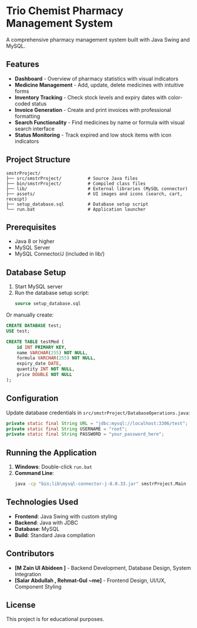 # Trio Chemist Pharmacy Management System

A comprehensive pharmacy management system built with Java Swing and MySQL.

## Features

- **Dashboard** - Overview of pharmacy statistics with visual indicators
- **Medicine Management** - Add, update, delete medicines with intuitive forms
- **Inventory Tracking** - Check stock levels and expiry dates with color-coded status
- **Invoice Generation** - Create and print invoices with professional formatting
- **Search Functionality** - Find medicines by name or formula with visual search interface
- **Status Monitoring** - Track expired and low stock items with icon indicators

## Project Structure

```
smstrProject/
├── src/smstrProject/          # Source Java files
├── bin/smstrProject/          # Compiled class files
├── lib/                       # External libraries (MySQL connector)
├── assets/                    # UI images and icons (search, cart, receipt)
├── setup_database.sql         # Database setup script
└── run.bat                    # Application launcher
```

## Prerequisites

- Java 8 or higher
- MySQL Server
- MySQL Connector/J (included in lib/)

## Database Setup

1. Start MySQL server
2. Run the database setup script:
   ```sql
   source setup_database.sql
   ```
   
Or manually create:
```sql
CREATE DATABASE test;
USE test;

CREATE TABLE testMed (
    id INT PRIMARY KEY,
    name VARCHAR(255) NOT NULL,
    formula VARCHAR(255) NOT NULL,
    expiry_date DATE,
    quantity INT NOT NULL,
    price DOUBLE NOT NULL
);
```

## Configuration

Update database credentials in `src/smstrProject/DatabaseOperations.java`:
```java
private static final String URL = "jdbc:mysql://localhost:3306/test";
private static final String USERNAME = "root";
private static final String PASSWORD = "your_password_here";
```

## Running the Application

1. **Windows**: Double-click `run.bat`
2. **Command Line**: 
   ```bash
   java -cp "bin;lib\mysql-connector-j-8.0.33.jar" smstrProject.Main
   ```

## Technologies Used

- **Frontend**: Java Swing with custom styling
- **Backend**: Java with JDBC
- **Database**: MySQL
- **Build**: Standard Java compilation

## Contributors

- **[M Zain Ul Abideen ]** - Backend Development, Database Design, System Integration
- **[Salar Abdullah , Rehmat-Gul ~me]** - Frontend Design, UI/UX, Component Styling

## License

This project is for educational purposes.

